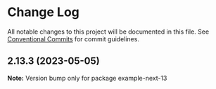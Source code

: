 # Change Log

All notable changes to this project will be documented in this file.
See [Conventional Commits](https://conventionalcommits.org) for commit guidelines.

## 2.13.3 (2023-05-05)

**Note:** Version bump only for package example-next-13
